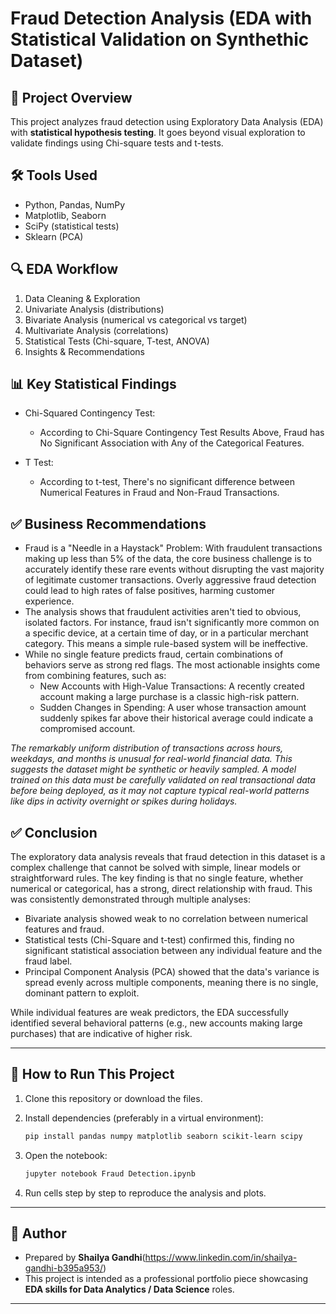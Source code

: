 # Fraud Detection Analysis (EDA with Statistical Validation on Synthethic Dataset)

## 📌 Project Overview
This project analyzes fraud detection using Exploratory Data Analysis (EDA) with **statistical hypothesis testing**. 
It goes beyond visual exploration to validate findings using Chi-square tests and t-tests.

## 🛠️ Tools Used
- Python, Pandas, NumPy
- Matplotlib, Seaborn
- SciPy (statistical tests)
- Sklearn (PCA)

## 🔍 EDA Workflow
1. Data Cleaning & Exploration
2. Univariate Analysis (distributions)
3. Bivariate Analysis (numerical vs categorical vs target)
4. Multivariate Analysis (correlations)
5. Statistical Tests (Chi-square, T-test, ANOVA)
6. Insights & Recommendations

## 📊 Key Statistical Findings
- Chi-Squared Contingency Test:
    - According to Chi-Square Contingency Test Results Above, Fraud has No Significant Association with Any of the Categorical Features.
  
- T Test:
    -  According to t-test, There's no significant difference between Numerical Features in Fraud and Non-Fraud Transactions.

## ✅ Business Recommendations
- Fraud is a "Needle in a Haystack" Problem: With fraudulent transactions making up less than 5% of the data, the core business challenge is to accurately identify these rare
   events without disrupting the vast majority of legitimate customer transactions. Overly aggressive fraud detection could lead to high rates of false positives,
   harming customer experience.
- The analysis shows that fraudulent activities aren't tied to obvious, isolated factors. For instance, fraud isn't significantly more common on a specific device,
  at a certain time of day, or in a particular merchant category. This means a simple rule-based system will be ineffective.
- While no single feature predicts fraud, certain combinations of behaviors serve as strong red flags. The most actionable insights come from combining features, such as:
    - New Accounts with High-Value Transactions: A recently created account making a large purchase is a classic high-risk pattern.
    - Sudden Changes in Spending: A user whose transaction amount suddenly spikes far above their historical average could indicate a compromised account.

*The remarkably uniform distribution of transactions across hours, weekdays, and months is unusual for real-world financial data. 
This suggests the dataset might be synthetic or heavily sampled. A model trained on this data must be carefully validated on real transactional data before being deployed, 
as it may not capture typical real-world patterns like dips in activity overnight or spikes during holidays.*


## ✅ Conclusion
The exploratory data analysis reveals that fraud detection in this dataset is a complex challenge that cannot be solved with simple, linear models or straightforward rules. The key finding is that no single feature, whether numerical or categorical, has a strong, direct relationship with fraud. This was consistently demonstrated through multiple analyses:
- Bivariate analysis showed weak to no correlation between numerical features and fraud.
- Statistical tests (Chi-Square and t-test) confirmed this, finding no significant statistical association between any individual feature and the fraud label.
- Principal Component Analysis (PCA) showed that the data's variance is spread evenly across multiple components, meaning there is no single, dominant pattern to exploit.

While individual features are weak predictors, the EDA successfully identified several behavioral patterns (e.g., new accounts making large purchases) that are indicative of higher risk.

---

## 🚀 How to Run This Project
1. Clone this repository or download the files.
2. Install dependencies (preferably in a virtual environment):

   ```bash
   pip install pandas numpy matplotlib seaborn scikit-learn scipy
   ```

3. Open the notebook:

   ```bash
   jupyter notebook Fraud Detection.ipynb
   ```

4. Run cells step by step to reproduce the analysis and plots.

---

## 📌 Author
- Prepared by **Shailya Gandhi**(https://www.linkedin.com/in/shailya-gandhi-b395a953/)
- This project is intended as a professional portfolio piece showcasing **EDA skills for Data Analytics / Data Science** roles.

---
